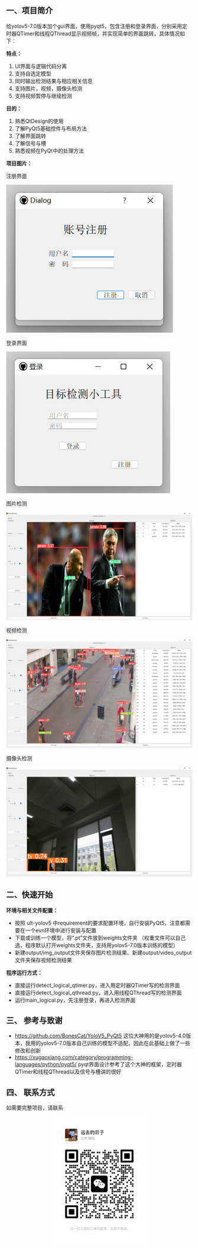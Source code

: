 ## **一、项目简介**
给yolov5-7.0版本加个gui界面，使用pyqt5，包含注册和登录界面，分别采用定时器QTimer和线程QThread显示视频帧，并实现简单的界面跳转，具体情况如下：

**特点：**
 1. UI界面与逻辑代码分离
 2. 支持自选定模型
 3. 同时输出检测结果与相应相关信息
 4. 支持图片，视频，摄像头检测
 5. 支持视频暂停与继续检测

**目的：**
 1. 熟悉QtDesign的使用
 2. 了解PyQt5基础控件与布局方法
 3. 了解界面跳转
 4. 了解信号与槽
 5. 熟悉视频在PyQt中的处理方法

**项目图片：**

注册界面

![登录界面](data/register.png)

登录界面

![注册界面](data/login.png)

图片检测

![图片检测](data/picture.png)

视频检测

![视频检测](data/video.png)

摄像头检测

![摄像头检测](data/camera.png)

## **二、快速开始**
**环境与相关文件配置：**
 - 按照 ult-yolov5 中requirement的要求配置环境，自行安装PyQt5，注意都需要在一个evn环境中进行安装与配置
 - 下载或训练一个模型，将“.pt”文件放到weights文件夹 （权重文件可以自己选，程序默认打开weights文件夹，支持用yolov5-7.0版本训练的模型）
 - 新建output/img_output文件夹保存图片检测结果、新建output/video_output文件夹保存视频检测结果

**程序运行方式：**

 - 直接运行detect_logical_qtimer.py，进入用定时器QTimer写的检测界面
 - 直接运行detect_logical_qthread.py，进入用线程QThread写的检测界面
 - 运行main_logical.py，先注册登录，再进入检测界面

## **三、 参考与致谢**
 - https://github.com/BonesCat/YoloV5_PyQt5  这位大神用的是yolov5-4.0版本，我用的yolov5-7.0版本自己训练的模型不适配，因此在此基础上做了一些修改和创新
 - https://xugaoxiang.com/category/programming-languages/python/pyqt5/  pyqt界面设计参考了这个大神的框架，定时器QTimer和线程QThread以及信号与槽讲的很好

## **四、 联系方式**
如需要完整项目，请联系

<div align=center>
<img src="data/wechat.jpg" width="50%">
</div>



